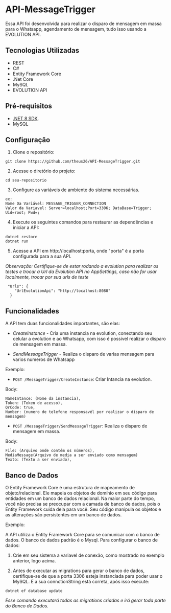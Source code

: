 # API-MessageTrigger

Essa API foi desenvolvida para realizar o disparo de mensagem em massa para o Whatsapp, agendamento de mensagem, tudo isso usando a EVOLUTION API.

## Tecnologias Utilizadas

* REST
* C#
* Entity Framework Core
* .Net Core
* MySQL
* EVOLUTION API

## Pré-requisitos

* [.NET 8 SDK](https://dotnet.microsoft.com/pt-br/download/).
* MySQL


## Configuração

1. Clone o repositório:

```
git clone https://github.com/theus26/API-MessageTrigger.git
```

2. Acesse o diretório do projeto:

```
cd seu-repositorio
```

3. Configure as variáveis de ambiente do sistema necessárias.

```
ex: 
Nome Da Variável: MESSAGE_TRIGGER_CONNECTION
Valor da Variavel: Server=localhost;Port=3306; DataBase=Trigger; Uid=root; Pwd=; 
```


4. Execute os seguintes comandos para restaurar as dependências e iniciar a API:

```
dotnet restore
dotnet run
```

5. Acesse a API em http://localhost:porta, onde "porta" é a porta configurada para a sua API.

*Observação: Certifique-se de estar rodando a evolution para realizar os testes e trocar a Url da Evolution API no AppSettings, caso não for usar localmente, trocar por sua urls de teste*

```
 "Urls": {
    "UrlEvolutionApi": "http://localhost:8080"
  }
```

## Funcionalidades

A API tem duas funcionalidades importantes, são elas:

* *CreateInstance* - Cria uma instancia na evolution, conectando seu celular a evolution e ao Whatsapp, com isso é possivel realizar o disparo de mensagem em massa.

* *SendMessageTrigger* - Realiza o disparo de varias mensagem para varios numeros de Whatsapp


Exemplo:

* `POST /MessageTrigger/CreateInstance`: Criar Intancia na evolution.

Body:

```
NameIntance: (Nome da instancia),
Token: (Token de acesso),
QrCode: true,
Number: (numero de telefone responsavél por realizar o disparo de mensagem)
``` 

* `POST /MessageTrigger/SendMessageTrigger`: Realiza o disparo de mensagem em massa.

Body:

```
File: (Arquivo onde contém os números),
MediaMessage(Arquivo de media a ser enviado como mensagem)
Texto: (Texto a ser enviado),
``` 
## Banco de Dados

O Entity Framework Core é uma estrutura de mapeamento de objeto/relacional. Ele mapeia os objetos de domínio em seu código para entidades em um banco de dados relacional. Na maior parte do tempo, você não precisa se preocupar com a camada de banco de dados, pois o Entity Framework cuida dela para você. Seu código manipula os objetos e as alterações são persistentes em um banco de dados.

Exemplo:

A API utiliza o Entity Framework Core para se comunicar com o banco de dados. O banco de dados padrão é o Mysql. Para configurar o banco de dados:

1. Crie em seu sistema a variavel de conexão, como mostrado no exemplo anterior, logo acima.

2. Antes de executar as migrations para gerar o banco de dados, certifique-se de que a porta 3306 esteja instanciada para poder usar o MySQL. E a sua connctionString está correta, após isso execute:

```
dotnet ef database update
```
_Esse comando executará todas as migrations criadas e irá gerar toda parte do Banco de Dados._
